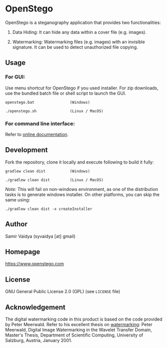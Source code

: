 # OpenStego
OpenStego is a steganography application that provides two functionalities:

1. Data Hiding: It can hide any data within a cover file (e.g. images).

2. Watermarking: Watermarking files (e.g. images) with an invisible signature. It can be used to detect unauthorized file copying.

## Usage

### For GUI:
Use menu shortcut for OpenStego if you used installer. For zip downloads, use the bundled batch file or shell script to launch the GUI.
```
openstego.bat                (Windows)
```
```
./openstego.sh               (Linux / MacOS)
```

### For command line interface:
Refer to [online documentation](https://www.openstego.com/cmdline.html).

## Development
Fork the repository, clone it locally and execute following to build it fully:
```
gradlew clean dist           (Windows)
```
```
./gradlew clean dist         (Linux / MacOS)
```
*Note:* This will fail on non-windows environment, as one of the distribution tasks is to generate windows installer. On other platforms, you can skip the same using:
```
./gradlew clean dist -x createInstaller
```

## Author
Samir Vaidya (syvaidya [at] gmail)

## Homepage
https://www.openstego.com

## License
GNU General Public License 2.0 (GPL) (see ```LICENSE``` file)

## Acknowledgement
The digital watermarking code in this product is based on the code provided by Peter Meerwald. Refer to his excellent thesis on [watermarking](http://www.cosy.sbg.ac.at/~pmeerw/Watermarking/): Peter Meerwald, Digital Image Watermarking in the Wavelet Transfer Domain, Master's Thesis, Department of Scientific Computing, University of Salzburg, Austria, January 2001.
